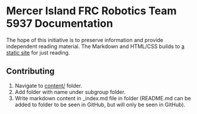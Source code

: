 # Mercer Island FRC Robotics Team 5937 Documentation
The hope of this initiative is to preserve information and provide independent reading material. The Markdown and HTML/CSS builds to [a static site](https://frcmi.github.io) for just reading. 

## Contributing 
1. Navigate to [content/](https://github.com/frcmi/frcmi.github.io/tree/master/content) folder.
2. Add folder with name under subgroup folder.
3. Write markdown content in _index.md file in folder (README.md can be added to folder to be seen in GitHub, but will only be seen in GitHub).
